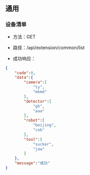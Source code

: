 ## 通用

### 设备清单

+ 方法：GET
+ 路径：/api/extension/common/list

+ 成功响应：
```json
{
    "code":0,
    "data":{
        "camera":[
            "ty",
            "mkmd"
        ],
        "detector":[
            "gh",
            "aaa"
        ],
        "robot":[
            "beijing",
            "cob"
        ],
        "tool":[
            "sucker",
            "jaw"
        ]
    },
    "message":"成功"
}
```